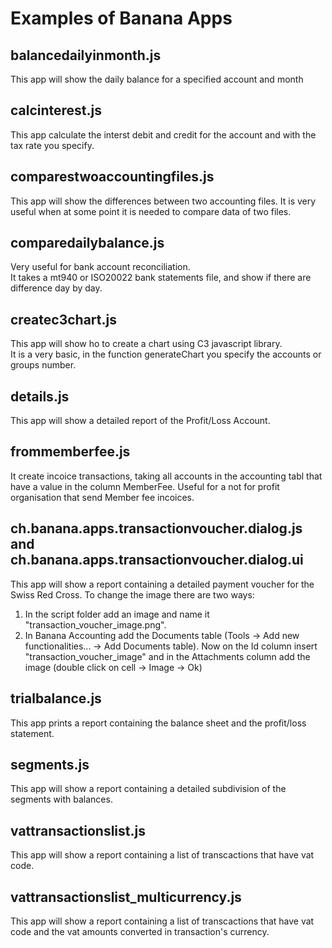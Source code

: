 # Examples of Banana Apps


## balancedailyinmonth.js

This app will show the daily balance for a specified account and month   

## calcinterest.js
This app calculate the interst debit and credit for the account and with the tax rate you specify. 

## comparestwoaccountingfiles.js

This app will show the differences between two accounting files. It is very useful when at some point it is needed to compare data of two files.

## comparedailybalance.js

Very useful for bank account reconciliation.  
It takes a mt940 or ISO20022 bank statements file, and show if there are difference day by day.

## createc3chart.js

This app will show ho to create a chart using C3 javascript library.  
It is a very basic, in the function generateChart you specify the accounts or groups number. 

## details.js

This app will show a detailed report of the Profit/Loss Account.

## frommemberfee.js
It create incoice transactions, taking all  accounts in the accounting tabl that have a value in the column MemberFee.
Useful for a not for profit organisation that send Member fee incoices.
 

## ch.banana.apps.transactionvoucher.dialog.js and ch.banana.apps.transactionvoucher.dialog.ui

This app will show a report containing a detailed payment voucher for the Swiss Red Cross.
To change the image there are two ways:
1) In the script folder add an image and name it "transaction_voucher_image.png".
2) In Banana Accounting add the Documents table (Tools -> Add new functionalities... -> Add Documents table). Now on the Id column insert "transaction_voucher_image" and in the Attachments column add the image (double click on cell -> Image -> Ok)


## trialbalance.js

This app prints a report containing the balance sheet and the profit/loss statement.


## segments.js

This app will show a report containing a detailed subdivision of the segments with balances.

## vattransactionslist.js

This app will show a report containing a list of transcactions that have vat code. 

## vattransactionslist_multicurrency.js

This app will show a report containing a list of transcactions that have vat code and the vat amounts converted in transaction's currency. 
